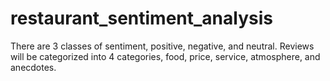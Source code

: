 # restaurant_sentiment_analysis
There are 3 classes of sentiment, positive, negative, and neutral. Reviews will be categorized into 4 categories, food, price, service, atmosphere, and anecdotes.
